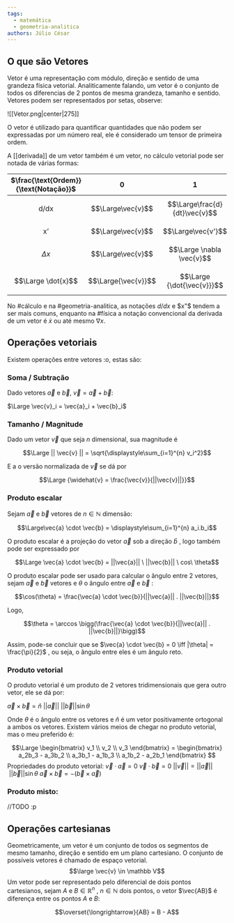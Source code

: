 ```yaml
---
tags:
  - matemática
  - geometria-analitica
authors: Júlio César
---
```

## O que são Vetores

Vetor é uma representação com módulo, direção e sentido de uma grandeza física vetorial. Analiticamente falando, um vetor é o conjunto de todos os diferencias de 2 pontos de mesma grandeza, tamanho e sentido.
Vetores podem ser representados por setas, observe:

![[Vetor.png|center|275]]

O vetor é utilizado para quantificar quantidades que não podem ser expressadas por um número real, ele é considerado um tensor de primeira ordem.

A [[derivada]] de um vetor também é um vetor, no cálculo vetorial pode ser notada de várias formas:

| $\frac{\text{Ordem}}{\text{Notação}}$ |          0          |               1               |                 2                 |
| :-----------------------------------: | :-----------------: | :---------------------------: | :-------------------------------: |
|            $$\text{d/dx}$$            |  $$\Large\vec{v}$$  | $$\Large\frac{d}{dt}\vec{v}$$ | $$\Large\frac{d}{dt^2}\vec{v}^2$$ |
|             $$\text{x'}$$             |  $$\Large\vec{v}$$  |      $$\Large\vec{v'}$$       |        $$\Large\vec{v''}$$        |
|             $$\Delta x$$              |  $$\Large\vec{v}$$  |   $$\Large \nabla \vec{v}$$   | $$\Large \nabla \nabla \vec{v}$$  |
|          $$\Large \dot{x}$$           | $$\Large{\vec{v}}$$ |  $$\Large {\dot{\vec{v}}}$$   |    $$\Large {\ddot{\vec{v}}}$$    |

No #cálculo e na #geometria-analitica, as notações $d/dx$ e $x"$ tendem a ser mais comuns, enquanto na #física a notação convencional da derivada de um vetor é $\dot{x}$ ou até mesmo $\nabla x$.
## Operações vetoriais

Existem operações entre vetores :o, estas são:
### Soma / Subtração
Dado vetores $\vec{a}$ e $\vec{b}$, $\vec{v} = \vec{a} + \vec{b}$:

$\Large \vec{v}_i = \vec{a}_i + \vec{b}_i$
### Tamanho / Magnitude

Dado um vetor $\overrightarrow{v}$ que seja $n$ dimensional, sua magnitude é

$$\Large || \vec{v} || = \sqrt{\displaystyle\sum_{i=1}^{n} v_i^2}$$

E a o versão normalizada de $\overrightarrow{v}$ se dá por

$$\Large {\widehat{v} = \frac{\vec{v}}{||\vec{v}||}}$$

### Produto escalar
Sejam $\vec{a}$ e $\vec{b}$ vetores de $n \in \mathbb{N}$ dimensão:

$$\Large\vec{a} \cdot \vec{b} = \displaystyle\sum_{i=1}^{n} a_i.b_i$$

O produto escalar é a projeção do vetor $\vec{a}$ sob a direção $\hat{b}$ , logo também pode ser expressado por

$$\Large \vec{a} \cdot \vec{b} = ||\vec{a}|| \ ||\vec{b}|| \ cos\ \theta$$

O produto escalar pode ser usado para calcular o ângulo entre 2 vetores, sejam $\vec{a}$ e $\vec{b}$ vetores e $\theta$ o ângulo entre $\vec{a}$ e $\vec{b}$ :

$$\cos(\theta) = \frac{\vec{a} \cdot \vec{b}}{||\vec{a}|| . ||\vec{b}||}$$

Logo,

$$\theta = \arccos \bigg(\frac{\vec{a} \cdot \vec{b}}{||\vec{a}|| . ||\vec{b}||}\bigg)$$

Assim, pode-se concluir que se $\vec{a} \cdot \vec{b} = 0 \iff |\theta| = \frac{\pi}{2}$ , ou seja, o ângulo entre eles é um ângulo reto.
### Produto vetorial

O produto vetorial é um produto de 2 vetores tridimensionais que gera outro vetor, ele se dá por:

$\vec{a} \times \vec{b} =  \hat{n}\ ||\vec{a}||\ ||\vec{b}|| \sin\theta$

Onde $\theta$ é o ângulo entre os vetores e $\hat{n}$ é um vetor positivamente ortogonal a ambos os vetores. Existem vários meios de chegar no produto vetorial, mas o meu preferido é:

$$\Large
\begin{bmatrix}
v_1 \\ v_2 \\ v_3
\end{bmatrix} =
\begin{bmatrix}
a_2b_3 - a_3b_2 \\
a_3b_1 - a_1b_3 \\
a_1b_2 - a_2b_1
\end{bmatrix}
$$
Propriedades do produto vetorial:
$\vec{v} \cdot \vec{a} = 0$
$\vec{v} \cdot \vec{b} = 0$
$||\vec{v}|| = ||\vec{a}||\ ||\vec{b}|| \sin\theta$
$\vec{a} \times \vec{b} = - (\vec{b} \times \vec{a})$

### Produto misto:
//TODO :p

## Operações cartesianas

Geometricamente, um vetor é um conjunto de todos os segmentos de mesmo tamanho, direção e sentido em um plano cartesiano. O conjunto de possíveis vetores é chamado de espaço vetorial.
$$\large \vec{v} \in \mathbb V$$
Um vetor pode ser representado pelo diferencial de dois pontos cartesianos, sejam $A$ e $B \in \mathbb{R}^n$ , $n \in \mathbb{N}$ dois pontos, o vetor $\vec{AB}$ é diferença entre os pontos $A$ e $B$:

$$\overset{\longrightarrow}{AB} = B - A$$ 
